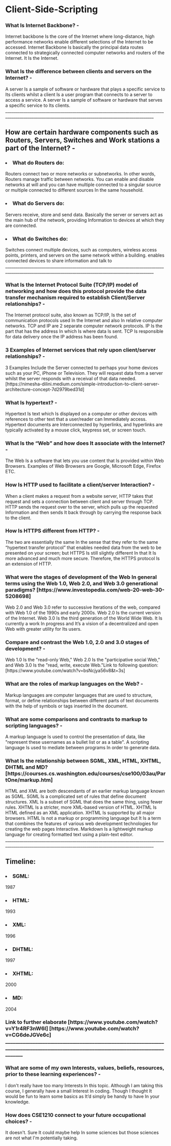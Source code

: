  <h1> Client-Side-Scripting
 <h3> What Is Internet Backbone? -
 </h4> Internet backbone Is the core of the Internet where long-distance, high performance networks enable different selections of the Internet to be accessed.  Internet Backbone Is basically the principal data routes connected to strategically connected computer networks and routers of the Internet. It Is the Internet.

 <h3> What Is the difference between clients and servers on the Internet? -
</h4> A server Is a sample of software or hardware that plays a specific service to Its clients whilst a client Is a user program that connects to a server to access a service. A server Is a sample of software or hardware that serves a specific service to Its clients. 
_______________________________________________________________________________________________________________________________________________________
<h2> How are certain hardware components such as Routers, Servers, Switches and Work stations a part of the Internet? -
<h3> <li> What do Routers do:
</h4> Routers connect two or more networks or subnetworks. In other words, Routers manage traffic between networks. You can enable and disable networks at will and you can have multiple connected to a singular source or multiple connected to different sources In the same household. 
<h3> <li> What do Servers do:
</h4> Servers receive, store and send data. Basically the server or servers act as the main hub of the network, providing Information to devices at which they are connected.
<h3> <li> What do Switches do:
</h4> Switches connect multiple devices, such as computers, wireless access points, printers, and servers on the same network within a building. enables connected devices to share information and talk to
_______________________________________________________________________________________________________________________________________________________
 
 
 <h3> What Is the Internet Protocol Suite (TCP/IP) model of networking and how does this protocol provide the data transfer mechanism required to establish Client/Server relationships? -
 </h4> The Internet protocol suite, also known as TCP/IP, Is the set of communication protocols used In the Internet and also In relative computer networks. TCP and IP are 2 separate computer network protocols. IP Is the part that has the address In which Is where data Is sent. TCP Is responsible for data delivery once the IP address has been found. 
<h3> 3 Examples of Internet services that rely upon client/server relationships? - 
 </h4> 3 Examples Include the Server connected to perhaps your home devices such as your PC, iPhone or Television. They will request data from a server whilst the server responds with a receival of that data needed. 
[https://nimesha-dilini.medium.com/simple-introduction-to-client-server-architecture-concept-7d2979bed31d]

 
 
 
 
 <h3> What Is hypertext? -
 </h4> Hypertext Is text which Is displayed on a computer or other devices with references to other text that a user/reader can Immediately access. Hypertext documents are Interconnected by hyperlinks, and hyperlinks are typically activated by a mouse click, keypress set, or screen touch.

 <h3> What Is the “Web” and how does It associate with the Internet? -
 </h4> The Web Is a software that lets you use content that Is provided within Web Browsers. Examples of Web Browsers are Google, Microsoft Edge, Firefox ETC.

 <h3> How Is HTTP used to facilitate a client/server Interaction? -  
 </h4> When a client makes a request from a website server, HTTP takes that request and sets a connection between client and server through TCP. HTTP sends the request over to the server, which pulls up the requested Information and then sends It back through by carrying the response back to the client.

 <h3> How Is HTTPS different from HTTP? -
 </h4> The two are essentially the same In the sense that they refer to the same “hypertext transfer protocol” that enables needed data from the web to be presented on your screen; but HTTPS Is still slightly different In that It Is more advanced and much more secure. Therefore, the HTTPS protocol Is an extension of HTTP.

 <h3> What were the stages of development of the Web In general terms using the Web 1.0, Web 2.0, and Web 3.0 generational paradigms? 
 [https://www.investopedia.com/web-20-web-30-5208698] 
 </h4> Web 2.0 and Web 3.0 refer to successive Iterations of the web, compared with Web 1.0 of the 1990s and early 2000s. Web 2.0 Is the current version of the Internet. Web 3.0 Is the third generation of the World Wide Web. It Is currently a work In progress and It’s a vision of a decentralized and open Web with greater utility for Its users.
 
 
 
 <h3> Compare and contrast the Web 1.0, 2.0 and 3.0 stages of development? -
 </h4> Web 1.0 Is the "read-only Web," Web 2.0 Is the "participative social Web," and Web 3.0 Is the "read, write, execute Web."Link to following question:
[https://www.youtube.com/watch?v=bsNcjya56v8&t=3s]


 <h3> What are the roles of markup languages on the Web? - 
</h4> Markup languages are computer languages that are used to structure, format, or define relationships between different parts of text documents with the help of symbols or tags inserted In the document.

<h3> What are some comparisons and contrasts to markup to scripting languages? -
 </h4> A markup language Is used to control the presentation of data, like "represent these usernames as a bullet list or as a table". A scripting language Is used to mediate between programs In order to generate data.


 
 
 
 
 
 
 
<h3> What Is the relationship between SGML, XML, HTML, XHTML, DHTML and MD? [https://courses.cs.washington.edu/courses/cse100/03au/PartOne/markup.htm]
 </h4> HTML and XML are both descendants of an earlier markup language known as SGML. SGML Is a complicated set of rules that define document structures. XML Is a subset of SGML that does the same thing, using fewer rules. XHTML Is a stricter, more XML-based version of HTML. XHTML Is HTML defined as an XML application. XHTML Is supported by all major browsers. HTML Is not a markup or programming language but It Is a term that combines the features of various web development technologies for creating the web pages Interactive. Markdown Is a lightweight markup language for creating formatted text using a plain-text editor.
_______________________________________________________________________________________________________________________________________________________
<h2> Timeline: 
 
 <h3> <li>          SGML: </h4> 1987
   <h3> <li>        HTML: </h4>1993
   <h3> <li>        XML: </h4> 1996
     <h3> <li>      DHTML: </h4> 1997
      <h3> <li>     XHTML: </h4> 2000
     <h3> <li>      MD: </h4> 2004

 <h3> Link to further elaborate [https://www.youtube.com/watch?v=Y1r4RF3nW6I]  [https://www.youtube.com/watch?v=CG6deJGVe6c]
_______________________________________________________________________________________________________________________________________

 
 
 
<h3> What are some of my own Interests, values, beliefs, resources, prior to these learning experiences? -
 </h4> I don't really have too many Interests In this topic. Although I am taking this course, I generally have a small Interest In coding. Though I thought It would be fun to learn some basics as It’d simply be handy to have In your knowledge. 

<h3> How does CSE1210 connect to your future occupational choices? -
 </h4> It doesn't. Sure It could maybe help In some sciences but those sciences are not what I'm potentially taking. 



